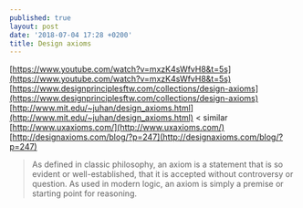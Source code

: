 ```yaml
---
published: true
layout: post
date: '2018-07-04 17:28 +0200'
title: Design axioms
---
```

[https://www.youtube.com/watch?v=mxzK4sWfvH8&t=5s](https://www.youtube.com/watch?v=mxzK4sWfvH8&t=5s)
[https://www.designprinciplesftw.com/collections/design-axioms](https://www.designprinciplesftw.com/collections/design-axioms)  
[http://www.mit.edu/~juhan/design_axioms.html](http://www.mit.edu/~juhan/design_axioms.html) < similar  
[http://www.uxaxioms.com/](http://www.uxaxioms.com/)  
[http://designaxioms.com/blog/?p=247](http://designaxioms.com/blog/?p=247)

> As defined in classic philosophy, an axiom is a statement that is so evident or well-established, that it is accepted without controversy or question.
> As used in modern logic, an axiom is simply a premise or starting point for reasoning.
